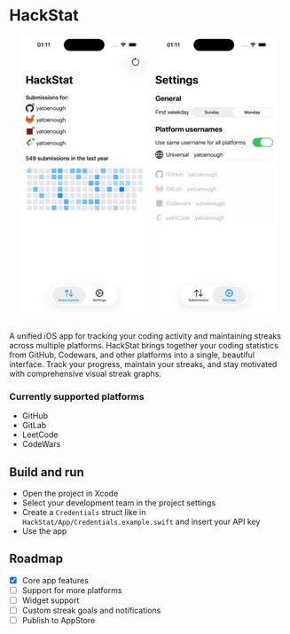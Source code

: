 # HackStat

<div align="center">
  <img src="Screenshots/Submissions.png" height=500/>
  <img src="Screenshots/Settings.png" height=500/>
</div>
<br>

A unified iOS app for tracking your coding activity and maintaining streaks across multiple platforms.
HackStat brings together your coding statistics from GitHub, Codewars, and other platforms into a single, beautiful interface. Track your progress, maintain your streaks, and stay motivated with comprehensive visual streak graphs.

### Currently supported platforms
- GitHub
- GitLab
- LeetCode
- CodeWars

## Build and run

- Open the project in Xcode
- Select your development team in the project settings
- Create a ```Credentials``` struct like in ```HackStat/App/Credentials.example.swift``` and insert your API key
- Use the app

## Roadmap
- [X] Core app features 
- [ ] Support for more platforms
- [ ] Widget support
- [ ] Custom streak goals and notifications
- [ ] Publish to AppStore
